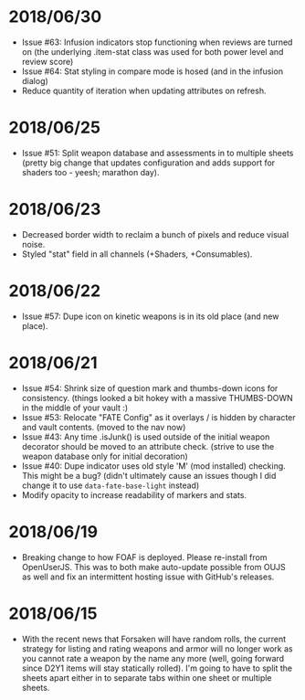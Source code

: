 # 2018/06/30
* Issue #63: Infusion indicators stop functioning when reviews are turned on (the underlying .item-stat class was used for both power level and review score)
* Issue #64: Stat styling in compare mode is hosed (and in the infusion dialog)
* Reduce quantity of iteration when updating attributes on refresh.

# 2018/06/25
* Issue #51: Split weapon database and assessments in to multiple sheets (pretty big change that updates configuration and adds support for shaders too - yeesh; marathon day).

# 2018/06/23
* Decreased border width to reclaim a bunch of pixels and reduce visual noise.
* Styled "stat" field in all channels (+Shaders, +Consumables).

# 2018/06/22
* Issue #57: Dupe icon on kinetic weapons is in its old place (and new place).

# 2018/06/21
* Issue #54: Shrink size of question mark and thumbs-down icons for consistency. (things looked a bit hokey with a massive THUMBS-DOWN in the middle of your vault :)
* Issue #53: Relocate "FATE Config" as it overlays / is hidden by character and vault contents. (moved to the nav now)
* Issue #43: Any time .isJunk() is used outside of the initial weapon decorator should be moved to an attribute check. (strive to use the weapon database only for initial decoration)
* Issue #40: Dupe indicator uses old style 'M' (mod installed) checking. This might be a bug? (didn't ultimately cause an issues though I did change it to use `data-fate-base-light` instead)
* Modify opacity to increase readability of markers and stats.

# 2018/06/19
* Breaking change to how FOAF is deployed. Please re-install from OpenUserJS. This was to both make auto-update possible from OUJS as well and fix an intermittent hosting issue with GitHub's releases.

# 2018/06/15
* With the recent news that Forsaken will have random rolls, the current strategy for listing and rating weapons and armor will no longer work as you cannot rate a weapon by the name any more (well, going forward since D2Y1 items will stay statically rolled). I'm going to have to split the sheets apart either in to separate tabs within one sheet or multiple sheets.
